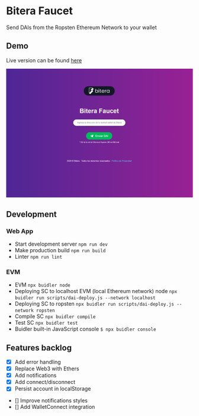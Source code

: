 # Bitera Faucet
Send DAIs from the Ropsten Ethereum Network to your wallet


## Demo
Live version can be found [here](https://bitera-faucet.vercel.app/)

![alt text](https://github.com/mattiascaricato/bitera-faucet/blob/master/app/assets/app.PNG?raw=true "Bitera Faucet Preview")

## Development
### Web App
- Start development server ```npm run dev```
- Make production build ```npm run build```
- Linter ```npm run lint```

### EVM
- EVM ```npx buidler node```
- Deploying SC to localhost EVM (local Ethereum network) node ```npx buidler run scripts/dai-deploy.js --network localhost```
- Deploying SC to ropsten ```npx buidler run scripts/dai-deploy.js --network ropsten```
- Compile SC ```npx buidler compile```
- Test SC ```npx buidler test```
- Buidler built-in JavaScript console ```$ npx buidler console```

## Features backlog
- [x] Add error handling
- [x] Replace Web3 with Ethers
- [x] Add notifications
- [x] Add connect/disconnect
- [x] Persist account in localStorage
- [] Improve notifications styles
- [] Add WalletConnect integration
